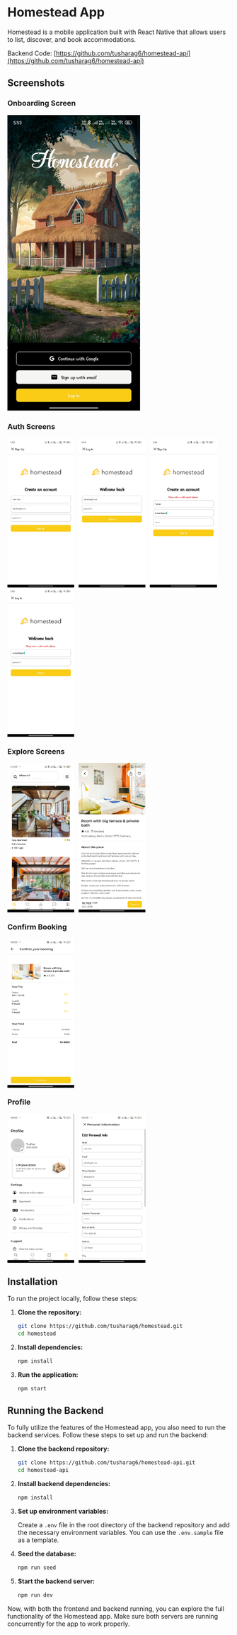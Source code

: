 # Homestead App

Homestead is a mobile application built with React Native that allows users to list, discover, and book accommodations.

Backend Code: [https://github.com/tusharag6/homestead-api](https://github.com/tusharag6/homestead-api)

## Screenshots

### Onboarding Screen

<img src="assets/screenshots/onboarding.jpg" alt="Onboarding Screen" width="300">

### Auth Screens

<div style="display: flex; flex-wrap: wrap">
  <img src="assets/screenshots/signup.jpg" alt="Sign Up Screen" width="30%" style="margin-right:10px" >
  <img src="assets/screenshots/signin.jpg" alt="Sign In Screen" width="30%" style="margin-right:10px">
  <img src="assets/screenshots/signup-error.jpg" alt="Sign Up Error Screen" width="30%" style="margin-right:10px">
  <img src="assets/screenshots/signin-error.jpg" alt="Sign In Error Screen" width="30%" style="margin-right:10px">
</div>

### Explore Screens

<div style="display: flex; flex-wrap: wrap;">
  <img src="assets/screenshots/listing.jpg" alt="Listing Screen" width="30%" style="margin-right:10px">
  <img src="assets/screenshots/listing-details.jpg" alt="Details Screen" width="30%" style="margin-right:10px">
</div>

### Confirm Booking

<div style="display: flex; flex-wrap: wrap;">
  <img src="assets/screenshots/confirm-booking.jpg" alt="Confirm Booking" width="30%" style="margin-right:10px">
</div>

### Profile

<div style="display: flex; flex-wrap: wrap;">
  <img src="assets/screenshots/profile.jpg" alt="Profile" width="30%" style="margin-right:10px">
  <img src="assets/screenshots/edit-profile.jpg" alt="Edit Profile" width="30%" style="margin-right:10px">
</div>

## Installation

To run the project locally, follow these steps:

1. **Clone the repository:**

   ```sh
   git clone https://github.com/tusharag6/homestead.git
   cd homestead
   ```

2. **Install dependencies:**

   ```sh
   npm install
   ```

3. **Run the application:**

   ```sh
   npm start
   ```

## Running the Backend

To fully utilize the features of the Homestead app, you also need to run the backend services. Follow these steps to set up and run the backend:

1. **Clone the backend repository:**

   ```sh
   git clone https://github.com/tusharag6/homestead-api.git
   cd homestead-api
   ```

2. **Install backend dependencies:**

   ```sh
   npm install
   ```

3. **Set up environment variables:**

   Create a `.env` file in the root directory of the backend repository and add the necessary environment variables. You can use the `.env.sample` file as a template.

4. **Seed the database:**

   ```sh
   npm run seed
   ```

5. **Start the backend server:**

   ```sh
   npm run dev
   ```

Now, with both the frontend and backend running, you can explore the full functionality of the Homestead app. Make sure both servers are running concurrently for the app to work properly.

